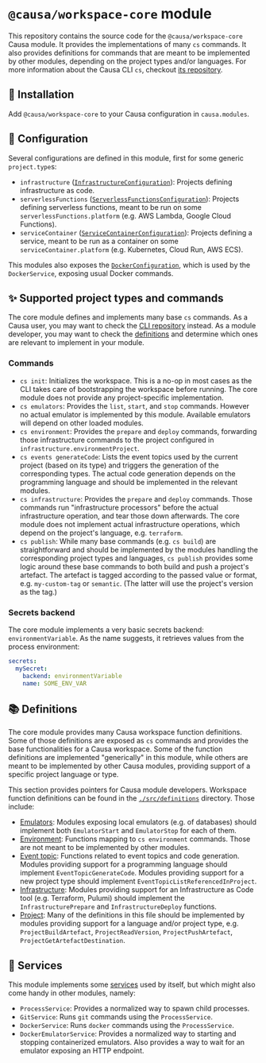 # `@causa/workspace-core` module

This repository contains the source code for the `@causa/workspace-core` Causa module. It provides the implementations of many `cs` commands. It also provides definitions for commands that are meant to be implemented by other modules, depending on the project types and/or languages. For more information about the Causa CLI `cs`, checkout [its repository](https://github.com/causa-io/cli).

## 🎉 Installation

Add `@causa/workspace-core` to your Causa configuration in `causa.modules`.

## 🔧 Configuration

Several configurations are defined in this module, first for some generic `project.type`s:

- `infrastructure` ([`InfrastructureConfiguration`](./src/configurations/infrastructure-project.ts)): Projects defining infrastructure as code.
- `serverlessFunctions` ([`ServerlessFunctionsConfiguration`](./src/configurations/infrastructure-project.ts)): Projects defining serverless functions, meant to be run on some `serverlessFunctions.platform` (e.g. AWS Lambda, Google Cloud Functions).
- `serviceContainer` ([`ServiceContainerConfiguration`](./src/configurations/service-container-project.ts)): Projects defining a service, meant to be run as a container on some `serviceContainer.platform` (e.g. Kubernetes, Cloud Run, AWS ECS).

This modules also exposes the [`DockerConfiguration`](./src/configurations/docker.ts), which is used by the `DockerService`, exposing usual Docker commands.

## ✨ Supported project types and commands

The core module defines and implements many base `cs` commands. As a Causa user, you may want to check the [CLI repository](https://github.com/causa-io/cli) instead. As a module developer, you may want to check the [definitions](./src/definitions/) and determine which ones are relevant to implement in your module.

### Commands

- `cs init`: Initializes the workspace. This is a no-op in most cases as the CLI takes care of bootstrapping the workspace before running. The core module does not provide any project-specific implementation.
- `cs emulators`: Provides the `list`, `start`, and `stop` commands. However no actual emulator is implemented by this module. Available emulators will depend on other loaded modules.
- `cs environment`: Provides the `prepare` and `deploy` commands, forwarding those infrastructure commands to the project configured in `infrastructure.environmentProject`.
- `cs events generateCode`: Lists the event topics used by the current project (based on its type) and triggers the generation of the corresponding types. The actual code generation depends on the programming language and should be implemented in the relevant modules.
- `cs infrastructure`: Provides the `prepare` and `deploy` commands. Those commands run "infrastructure processors" before the actual infrastructure operation, and tear those down afterwards. The core module does not implement actual infrastructure operations, which depend on the project's language, e.g. `terraform`.
- `cs publish`: While many base commands (e.g. `cs build`) are straightforward and should be implemented by the modules handling the corresponding project types and languages, `cs publish` provides some logic around these base commands to both build and push a project's artefact. The artefact is tagged according to the passed value or format, e.g. `my-custom-tag` or `semantic`. (The latter will use the project's version as the tag.)

### Secrets backend

The core module implements a very basic secrets backend: `environmentVariable`. As the name suggests, it retrieves values from the process environment:

```yaml
secrets:
  mySecret:
    backend: environmentVariable
    name: SOME_ENV_VAR
```

## 📚 Definitions

The core module provides many Causa workspace function definitions. Some of those definitions are exposed as `cs` commands and provides the base functionalities for a Causa workspace. Some of the function definitions are implemented "generically" in this module, while others are meant to be implemented by other Causa modules, providing support of a specific project language or type.

This section provides pointers for Causa module developers. Workspace function definitions can be found in the [`./src/definitions`](./src/definitions/) directory. Those include:

- [Emulators](./src/definitions/emulator.ts): Modules exposing local emulators (e.g. of databases) should implement both `EmulatorStart` and `EmulatorStop` for each of them.
- [Environment](./src/definitions/environment.ts): Functions mapping to `cs environment` commands. Those are not meant to be implemented by other modules.
- [Event topic](./src/definitions/event-topic.ts): Functions related to event topics and code generation. Modules providing support for a programming language should implement `EventTopicGenerateCode`. Modules providing support for a new project type should implement `EventTopicListReferencedInProject`.
- [Infrastructure](./src/definitions/infrastructure.ts): Modules providing support for an Infrastructure as Code tool (e.g. Terraform, Pulumi) should implement the `InfrastructurePrepare` and `InfrastructureDeploy` functions.
- [Project](./src/definitions/project.ts): Many of the definitions in this file should be implemented by modules providing support for a language and/or project type, e.g. `ProjectBuildArtefact`, `ProjectReadVersion`, `ProjectPushArtefact`, `ProjectGetArtefactDestination`.

## 🔨 Services

This module implements some [services](./src/services/) used by itself, but which might also come handy in other modules, namely:

- `ProcessService`: Provides a normalized way to spawn child processes.
- `GitService`: Runs `git` commands using the `ProcessService`.
- `DockerService`: Runs `docker` commands using the `ProcessService`.
- `DockerEmulatorService`: Provides a normalized way to starting and stopping containerized emulators. Also provides a way to wait for an emulator exposing an HTTP endpoint.
